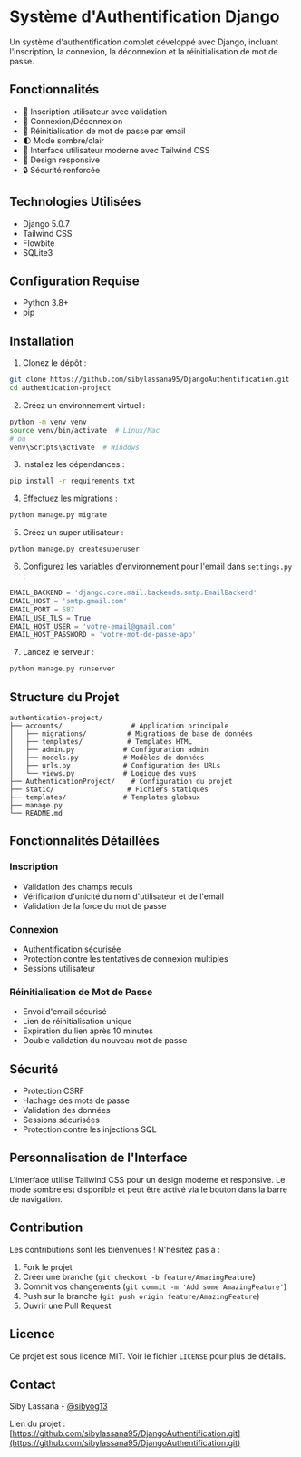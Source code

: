 # Système d'Authentification Django

Un système d'authentification complet développé avec Django, incluant l'inscription, la connexion, la déconnexion et la réinitialisation de mot de passe.

## Fonctionnalités

- 👤 Inscription utilisateur avec validation
- 🔐 Connexion/Déconnexion
- 📧 Réinitialisation de mot de passe par email
- 🌓 Mode sombre/clair
- 🎨 Interface utilisateur moderne avec Tailwind CSS
- 📱 Design responsive
- 🔒 Sécurité renforcée

## Technologies Utilisées

- Django 5.0.7
- Tailwind CSS
- Flowbite
- SQLite3

## Configuration Requise

- Python 3.8+
- pip

## Installation

1. Clonez le dépôt :
```bash
git clone https://github.com/sibylassana95/DjangoAuthentification.git
cd authentication-project
```

2. Créez un environnement virtuel :
```bash
python -m venv venv
source venv/bin/activate  # Linux/Mac
# ou
venv\Scripts\activate  # Windows
```

3. Installez les dépendances :
```bash
pip install -r requirements.txt
```

4. Effectuez les migrations :
```bash
python manage.py migrate
```

5. Créez un super utilisateur :
```bash
python manage.py createsuperuser
```

6. Configurez les variables d'environnement pour l'email dans `settings.py` :
```python
EMAIL_BACKEND = 'django.core.mail.backends.smtp.EmailBackend'
EMAIL_HOST = 'smtp.gmail.com'
EMAIL_PORT = 587
EMAIL_USE_TLS = True
EMAIL_HOST_USER = 'votre-email@gmail.com'
EMAIL_HOST_PASSWORD = 'votre-mot-de-passe-app'
```

7. Lancez le serveur :
```bash
python manage.py runserver
```

## Structure du Projet

```
authentication-project/
├── accounts/                 # Application principale
│   ├── migrations/          # Migrations de base de données
│   ├── templates/           # Templates HTML
│   ├── admin.py            # Configuration admin
│   ├── models.py           # Modèles de données
│   ├── urls.py             # Configuration des URLs
│   └── views.py            # Logique des vues
├── AuthenticationProject/    # Configuration du projet
├── static/                  # Fichiers statiques
├── templates/              # Templates globaux
├── manage.py              
└── README.md
```

## Fonctionnalités Détaillées

### Inscription
- Validation des champs requis
- Vérification d'unicité du nom d'utilisateur et de l'email
- Validation de la force du mot de passe

### Connexion
- Authentification sécurisée
- Protection contre les tentatives de connexion multiples
- Sessions utilisateur

### Réinitialisation de Mot de Passe
- Envoi d'email sécurisé
- Lien de réinitialisation unique
- Expiration du lien après 10 minutes
- Double validation du nouveau mot de passe

## Sécurité

- Protection CSRF
- Hachage des mots de passe
- Validation des données
- Sessions sécurisées
- Protection contre les injections SQL

## Personnalisation de l'Interface

L'interface utilise Tailwind CSS pour un design moderne et responsive. Le mode sombre est disponible et peut être activé via le bouton dans la barre de navigation.

## Contribution

Les contributions sont les bienvenues ! N'hésitez pas à :

1. Fork le projet
2. Créer une branche (`git checkout -b feature/AmazingFeature`)
3. Commit vos changements (`git commit -m 'Add some AmazingFeature'`)
4. Push sur la branche (`git push origin feature/AmazingFeature`)
5. Ouvrir une Pull Request

## Licence

Ce projet est sous licence MIT. Voir le fichier `LICENSE` pour plus de détails.

## Contact

Siby Lassana - [@sibyog13](https://twitter.com/sibyog13)

Lien du projet : [https://github.com/sibylassana95/DjangoAuthentification.git](https://github.com/sibylassana95/DjangoAuthentification.git)